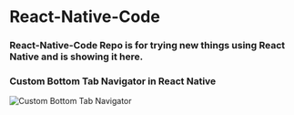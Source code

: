 # React-Native-Code

### React-Native-Code Repo is for trying new things using React Native and is showing it here.

### Custom Bottom Tab Navigator in React Native

![Custom Bottom Tab Navigator](https://ibb.co/SJ64m8z)
